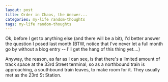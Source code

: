 ```yaml
---
layout: post
title: Order in Chaos, the Answer...
categories: my-life random-thoughts
tags: my-life random-thoughts
---
```

Ok, before I get to anything else (and there will be a bit), I'd better answer the question I posed last month  (BTW, notice that I've never let a full month go by without a blog entry -- I'll get the hang of this thing yet....)

Anyway, the reason, as far as I can see, is that there's a limited amount of track space at the 33rd Street terminal, so as a northbound train is approaching, a southbound train leaves, to make room for it.  They usually met as the 23rd St Station.

